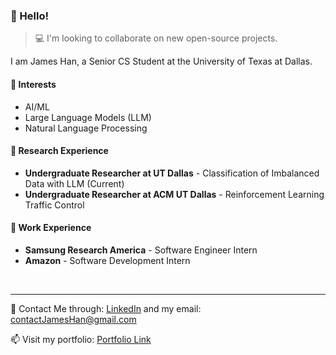 ###  **👋 Hello!**

> 💻 I'm looking to collaborate on new open-source projects.

I am James Han, a Senior CS Student at the University of Texas at Dallas.

#### 🌱 Interests
-  AI/ML
-  Large Language Models (LLM)
-  Natural Language Processing

#### 🔬 Research Experience
- **Undergraduate Researcher at UT Dallas** - Classification of Imbalanced Data with LLM (Current)
- **Undergraduate Researcher at ACM UT Dallas** - Reinforcement Learning Traffic Control

#### 💼 Work Experience
- **Samsung Research America** - Software Engineer Intern
- **Amazon** - Software Development Intern

<br/>
<hr/>

💬 Contact Me through: [LinkedIn](https://www.linkedin.com/in/jvmeshan) and my email: contactJamesHan@gmail.com

📫 Visit my portfolio: [Portfolio Link](https://notjameshan.github.io)

<!---
<br/>
<div style="width: 30%; overflow: hidden; text-align: center;">
    <img src="https://github-readme-stats.vercel.app/api?username=notjameshan&show_icons=true&locale=en" alt="notjameshan" style="display: block; width: 50%; height: auto;">
    <img src="https://github-readme-streak-stats.herokuapp.com/?user=notjameshan&" alt="notjameshan" style="display: block; width: 50%; height: auto;">
    <img src="https://github-readme-stats.vercel.app/api/top-langs?username=notjameshan&show_icons=true&locale=en&layout=compact" alt="notjameshan" style="display: block; width: 50%; height: auto;">
</div>
--->

<!---
jameshan2002/jameshan2002 is a ✨ special ✨ repository because its `README.md` (this file) appears on your GitHub profile.
You can click the Preview link to take a look at your changes.
--->
